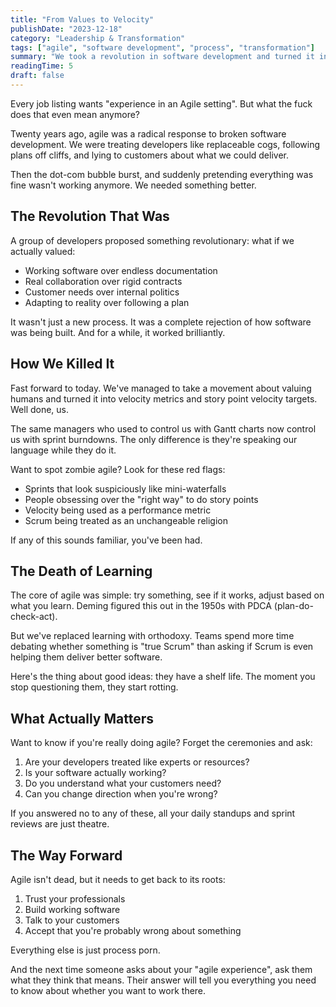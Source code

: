 ```yaml
---
title: "From Values to Velocity"
publishDate: "2023-12-18"
category: "Leadership & Transformation"
tags: ["agile", "software development", "process", "transformation"]
summary: "We took a revolution in software development and turned it into another system of control. Here's how agile lost its soul, and what we can do about it."
readingTime: 5
draft: false
---
```


Every job listing wants "experience in an Agile setting". But what the fuck does that even mean anymore?

Twenty years ago, agile was a radical response to broken software development. We were treating developers like replaceable cogs, following plans off cliffs, and lying to customers about what we could deliver.

Then the dot-com bubble burst, and suddenly pretending everything was fine wasn't working anymore. We needed something better.

## The Revolution That Was

A group of developers proposed something revolutionary: what if we actually valued:
- Working software over endless documentation
- Real collaboration over rigid contracts
- Customer needs over internal politics
- Adapting to reality over following a plan

It wasn't just a new process. It was a complete rejection of how software was being built. And for a while, it worked brilliantly.

## How We Killed It

Fast forward to today. We've managed to take a movement about valuing humans and turned it into velocity metrics and story point velocity targets. Well done, us.

The same managers who used to control us with Gantt charts now control us with sprint burndowns. The only difference is they're speaking our language while they do it.

Want to spot zombie agile? Look for these red flags:
- Sprints that look suspiciously like mini-waterfalls
- People obsessing over the "right way" to do story points
- Velocity being used as a performance metric
- Scrum being treated as an unchangeable religion

If any of this sounds familiar, you've been had.

## The Death of Learning

The core of agile was simple: try something, see if it works, adjust based on what you learn. Deming figured this out in the 1950s with PDCA (plan-do-check-act).

But we've replaced learning with orthodoxy. Teams spend more time debating whether something is "true Scrum" than asking if Scrum is even helping them deliver better software.

Here's the thing about good ideas: they have a shelf life. The moment you stop questioning them, they start rotting.

## What Actually Matters

Want to know if you're really doing agile? Forget the ceremonies and ask:

1. Are your developers treated like experts or resources?
2. Is your software actually working?
3. Do you understand what your customers need?
4. Can you change direction when you're wrong?

If you answered no to any of these, all your daily standups and sprint reviews are just theatre.

## The Way Forward

Agile isn't dead, but it needs to get back to its roots:

1. Trust your professionals
2. Build working software
3. Talk to your customers
4. Accept that you're probably wrong about something

Everything else is just process porn.

And the next time someone asks about your "agile experience", ask them what they think that means. Their answer will tell you everything you need to know about whether you want to work there.